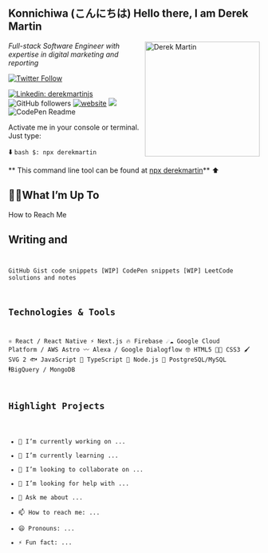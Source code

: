 <h2>Konnichiwa (こんにちは) Hello there, I am Derek Martin</h2>
  <img src='https://avatars.githubusercontent.com/u/59883894?s=400&u=6874854833582701f165195a76ad51f422af94bf&v=4' alt='Derek Martin' style="float:right;" height="230" width='230' />

<p>
  <em>Full-stack Software Engineer with expertise in digital marketing and reporting</em>
</p> 

[![Twitter Follow](https://img.shields.io/twitter/follow/derekmartindev?label=Follow)](https://twitter.com/intent/follow?screen_name=derekmartindev)

[![Linkedin: derekmartinjs](https://img.shields.io/badge/-derek-blue?style=flat-square&logo=Linkedin&logoColor=white&link=https://www.linkedin.com/in/derekmartinjs/)](https://www.linkedin.com/in/derekmartinjs/)
![GitHub followers](https://img.shields.io/github/followers/derekmartin?label=Follow&style=social)
[![website](https://img.shields.io/badge/Website-46a2f1.svg?&style=flat-square&logo=Google-Chrome&logoColor=white&link=https://derekmartin.codes/)](https://derekmartincodes/)
![](https://visitor-badge.glitch.me/badge?page_id=derekmartinjs.derekmartinjs)
![CodePen Readme](https://codepen.io/derekmartin)

Activate me in your console or terminal. Just type:

⬇️
```bash $: npx derekmartin```

** This command line tool can be found at [npx derekmartin](https://github.com/derekmartinjs/npm-card)**
⬆️


## 🏋️‍♂️What I’m Up To
How to Reach Me 

## Writing and <code />

GitHub Gist code snippets
[WIP] CodePen snippets
[WIP] LeetCode solutions and notes

## Technologies & Tools
⚛️ React / React Native
⚡️ Next.js
🔥 Firebase
☄☁ Google Cloud Platform / AWS Astro
〰️ Alexa / Google Dialogflow
🤓 HTML5
💅🏼 CSS3
🖌️ SVG 2
🐟 JavaScript
🚀 TypeScript
🤖 Node.js
🥞 PostgreSQL/MySQL
🕴️BigQuery / MongoDB

## Highlight Projects

- 🔭 I’m currently working on ...
- 🌱 I’m currently learning ...
- 👯 I’m looking to collaborate on ...
- 🤔 I’m looking for help with ...
- 💬 Ask me about ...
- 📫 How to reach me: ...
- 😄 Pronouns: ...
- ⚡ Fun fact: ...
<!--
**derekmartinjs/derekmartinjs** is a ✨ _special_ ✨ repository because its `README.md` (this file) appears on your GitHub profile.

Here are some ideas to get you started:


-->
